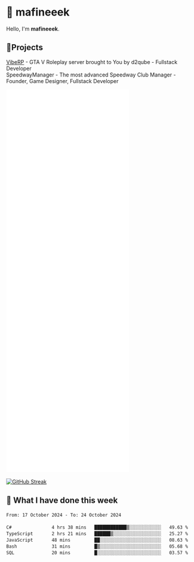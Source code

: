 # 👋 mafineeek
Hello, I'm **mafineeek**.

## 📝Projects

[VibeRP](https://v-rp.pl) - GTA V Roleplay server brought to You by d2qube - Fullstack Developer<br/>
SpeedwayManager - The most advanced Speedway Club Manager - Founder, Game Designer, Fullstack Developer


![](./github-metrics.svg)

[![GitHub Streak](https://streak-stats.demolab.com/?user=mafineeek)](https://git.io/streak-stats)

## 📰 What I have done this week
<!--START_SECTION:waka-->

```txt
From: 17 October 2024 - To: 24 October 2024

C#               4 hrs 38 mins   ████████████▒░░░░░░░░░░░░   49.63 %
TypeScript       2 hrs 21 mins   ██████▒░░░░░░░░░░░░░░░░░░   25.27 %
JavaScript       48 mins         ██░░░░░░░░░░░░░░░░░░░░░░░   08.63 %
Bash             31 mins         █▒░░░░░░░░░░░░░░░░░░░░░░░   05.68 %
SQL              20 mins         █░░░░░░░░░░░░░░░░░░░░░░░░   03.57 %
```

<!--END_SECTION:waka-->

